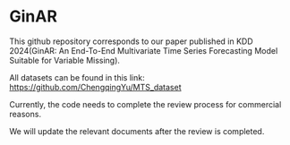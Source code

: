 # GinAR
This github repository corresponds to our paper published in KDD 2024(GinAR: An End-To-End Multivariate Time Series Forecasting Model Suitable for Variable Missing).

All datasets can be found in this link: https://github.com/ChengqingYu/MTS_dataset

Currently, the code needs to complete the review process for commercial reasons. 

We will update the relevant documents after the review is completed.
